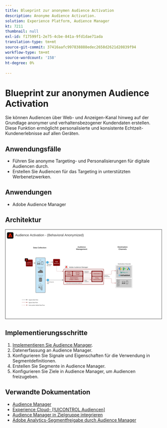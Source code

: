 ```yaml
---
title: Blueprint zur anonymen Audience Activation
description: Anonyme Audience Activation.
solution: Experience Platform, Audience Manager
kt: 7211
thumbnail: null
exl-id: f17599f1-2e75-4cbe-841a-9fd1dae71ada
translation-type: tm+mt
source-git-commit: 37416aafc997838888edec2658d2621d20839f94
workflow-type: tm+mt
source-wordcount: '158'
ht-degree: 0%

---
```


# Blueprint zur anonymen Audience Activation

Sie können Audiencen über Web- und Anzeigen-Kanal hinweg auf der Grundlage anonymer und verhaltensbezogener Kundendaten erstellen. Diese Funktion ermöglicht personalisierte und konsistente Echtzeit-Kundenerlebnisse auf allen Geräten.

## Anwendungsfälle

* Führen Sie anonyme Targeting- und Personalisierungen für digitale Audiencen durch.
* Erstellen Sie Audiencen für das Targeting in unterstützten Werbenetzwerken.

## Anwendungen

* Adobe Audience Manager

## Architektur

<img src="assets/aam.svg" alt="Referenzarchitektur für das Konzept der anonymen Audience Activation" style="border:1px solid #4a4a4a" />

## Implementierungsschritte

<!-- These steps should link to help. -->

1. [Implementieren Sie Audience Manager](https://experienceleague.corp.adobe.com/docs/audience-manager/user-guide/implementation-integration-guides/implement-audience-manager.html?lang=en#implementation-integration-guides).
1. Datenerfassung an Audience Manager.
1. Konfigurieren Sie Signale und Eigenschaften für die Verwendung in Segmentdefinitionen.
1. Erstellen Sie Segmente in Audience Manager.
1. Konfigurieren Sie Ziele in Audience Manager, um Audiencen freizugeben.

## Verwandte Dokumentation

* [Audience Manager](https://experienceleague.adobe.com/docs/audience-manager.html?lang=en)
* [Experience Cloud- [!UICONTROL Audiencen]](https://experienceleague.adobe.com/docs/core-services/interface/audiences/audience-library.html)
* [Audience Manager in Zielgruppe integrieren](https://experienceleague.adobe.com/docs/audience-manager/user-guide/implementation-integration-guides/integration-other-solutions/aam-target-integration.html)
* [Adobe Analytics-Segmentfreigabe durch Audience Manager](https://experienceleague.adobe.com/docs/analytics/components/segmentation/segmentation-workflow/seg-publish.html)
